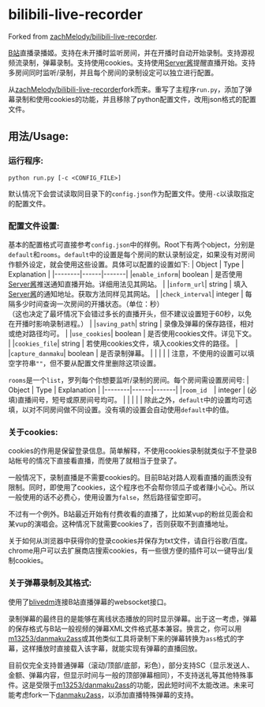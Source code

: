 # bilibili-live-recorder

Forked from [zachMelody/bilibili-live-recorder](https://github.com/zachMelody/bilibili-live-recorder).

[B站](https://ilibili.com)直播录播姬。支持在未开播时监听房间，并在开播时自动开始录制。支持源视频流录制，弹幕录制。支持使用cookies。支持使用[Server酱](http://sc.ftqq.com)提醒直播开始。支持多房间同时监听/录制，并且每个房间的录制设定可以独立进行配置。

从[zachMelody/bilibili-live-recorder](https://github.com/zachMelody/bilibili-live-recorder)fork而来。重写了主程序`run.py`，添加了弹幕录制和使用cookies的功能，并且移除了python配置文件，改用json格式的配置文件。

## 用法/Usage:

### 运行程序:
```
python run.py [-c <CONFIG_FILE>]
```
默认情况下会尝试读取同目录下的`config.json`作为配置文件。使用`-c`以读取指定的配置文件。

### 配置文件设置:
基本的配置格式可直接参考`config.json`中的样例。Root下有两个object，分别是`default`和`rooms`。`default`中的设置是每个房间的默认录制设定，如果没有对房间作额外设定，就会使用这些设置。具体可以配置的设置如下:
| Object | Type | Explanation | 
|--------|------|-------|
|`enable_inform`| boolean | 是否使用[Server酱](http://sc.ftqq.com)推送通知直播开始。详细用法见其网站。 |
|`inform_url`| string | 填入[Server酱](http://sc.ftqq.com)的通知地址。获取方法同样见其网站。 |
|`check_interval`| integer | 每隔多少时间查询一次房间的开播状态。（单位：秒）</br>（这也决定了最坏情况下会错过多长的直播开头，但不建议设置短于60秒，以免在开播时影响录制进程。） |
|`saving_path`| string | 录像及弹幕的保存路径，相对或绝对路径均可。 |
|`use_cookies`| boolean | 是否使用cookies文件。详见下文。 |
|`cookies_file`| string | 若使用cookies文件，填入cookies文件的路径。 |
|`capture_danmaku`| boolean | 是否录制弹幕。 |
| | | |
注意，不使用的设置可以填空字符串`""`，但不要从配置文件里删除这项设置。

`rooms`是一个`list`，罗列每个你想要监听/录制的房间。每个房间需设置房间号:
| Object | Type | Explanation | 
|--------|------|-------|
|`room_id  `| integer | (必填)直播间号，短号或原房间号均可。 |
| | | |
除此之外，`default`中的设置均可选填，以对不同房间做不同设置。没有填的设置会自动使用`default`中的值。

### 关于cookies:
cookies的作用是保留登录信息。简单解释，不使用cookies录制就类似于不登录B站帐号的情况下直接看直播，而使用了就相当于登录了。

一般情况下，录制直播是不需要cookies的。目前B站对路人观看直播的画质没有限制。同时，即使用了cookies，这个程序也不会帮你领瓜子或者赚小心心。所以一般使用的话不必费心，使用设置为`false`，然后路径留空即可。

不过有一个例外。B站最近开始有付费收看的直播了，比如某vup的粉丝见面会和某vup的演唱会。这种情况下就需要cookies了，否则获取不到直播地址。

关于如何从浏览器中获得你的登录cookies并保存为txt文件，请自行谷歌/百度。chrome用户可以去扩展商店搜索cookies，有一些很方便的插件可以一键导出/复制cookies。

### 关于弹幕录制及其格式:

使用了[blivedm](https://github.com/yu17/blivedm)连接B站直播弹幕的websocket接口。

录制弹幕的最终目的是能够在离线状态播放的同时显示弹幕。出于这一考虑，弹幕的保存格式与B站一般视频的弹幕XML文件格式基本兼容。换言之，你可以用[m13253/danmaku2ass](https://github.com/m13253/danmaku2ass)或其他类似工具将录制下来的弹幕转换为`ass`格式的字幕，这样播放时直接载入该字幕，就能实现有弹幕的直播回放。

目前仅完全支持普通弹幕（滚动/顶部/底部，彩色），部分支持SC（显示发送人、金额、弹幕内容，但显示时间与一般的顶部弹幕相同），不支持送礼等其他特殊事件。这是受限于[m13253/danmaku2ass](https://github.com/m13253/danmaku2ass)的功能，因此短时间不太能改进。未来可能考虑fork一下[danmaku2ass](https://github.com/yu17/danmaku2ass)，以添加直播特殊弹幕的支持。
